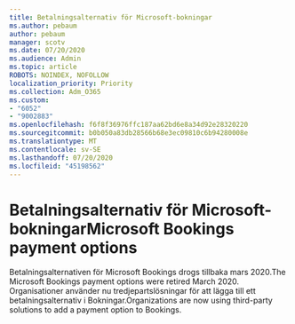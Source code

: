 ```yaml
---
title: Betalningsalternativ för Microsoft-bokningar
ms.author: pebaum
author: pebaum
manager: scotv
ms.date: 07/20/2020
ms.audience: Admin
ms.topic: article
ROBOTS: NOINDEX, NOFOLLOW
localization_priority: Priority
ms.collection: Adm_O365
ms.custom:
- "6052"
- "9002883"
ms.openlocfilehash: f6f8f36976ffc187aa62bd6e8a34d92e28320220
ms.sourcegitcommit: b0b050a83db28566b68e3ec09810c6b94280008e
ms.translationtype: MT
ms.contentlocale: sv-SE
ms.lasthandoff: 07/20/2020
ms.locfileid: "45198562"
---
```

# <a name="microsoft-bookings-payment-options"></a><span data-ttu-id="7d599-102">Betalningsalternativ för Microsoft-bokningar</span><span class="sxs-lookup"><span data-stu-id="7d599-102">Microsoft Bookings payment options</span></span>

<span data-ttu-id="7d599-103">Betalningsalternativen för Microsoft Bookings drogs tillbaka mars 2020.</span><span class="sxs-lookup"><span data-stu-id="7d599-103">The Microsoft Bookings payment options were retired March 2020.</span></span> <span data-ttu-id="7d599-104">Organisationer använder nu tredjepartslösningar för att lägga till ett betalningsalternativ i Bokningar.</span><span class="sxs-lookup"><span data-stu-id="7d599-104">Organizations are now using third-party solutions to add a payment option to Bookings.</span></span>